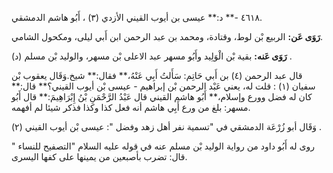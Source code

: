 ٤٦١٨ -** د:** عيسى بن أيوب القيني الأزدي (٣) ، أَبُو هاشم الدمشقي.

**رَوَى عَن:** الربيع بْن لوط، وقتادة، ومحمد بن عبد الرحمن ابن أَبي ليلى، ومكحول الشامي.

**رَوَى عَنه:** بقية بْن الْوَلِيد وأَبُو مسهر عبد الاعلى بْن مسهر، والوليد بْن مسلم (د) .

قال عبد الرحمن (٤) بن أَبي حَاتِم: سَأَلتُ أَبِي عَنْهُ،** فقال:** شيخ.وَقَال يعقوب بْن سفيان (١) : قلت له، يعني عَبْد الرحمن بْن إبراهيم - عيسى بْن أيوب القيني؟** قال:** كان له فضل وورع وإسلام،** أَبُو هاشم القيني قال عَبْدُ الرَّحْمَنِ بْنُ إِبْرَاهِيمَ:** قال أَبُو مسهر: بلغ من ورع أَبِي هاشم أنه فعل كذا وكذا فذكر شيئا لم أفهمه.

وَقَال أبو زُرْعَة الدمشقي في "تسمية نفر أهل زهد وفضل ": عيسى بْن أيوب القيني (٢) .

روى له أَبُو داود من رواية الوليد بْن مسلم عنه في قوله عليه السلام "التصفيح للنساء " قال: تضرب بأصبعين من يمينها على كفها اليسرى.
